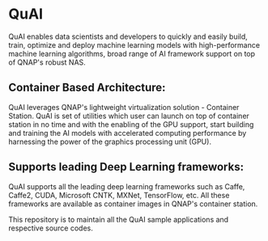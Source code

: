# QuAI

QuAI enables data scientists and developers to quickly and easily build, train, optimize and deploy machine learning models with high-performance machine learning algorithms, broad range of AI framework support on top of QNAP's robust NAS.

## Container Based Architecture:

QuAI leverages QNAP's lightweight virtualization solution - Container Station. QuAI is set of utilities which user can launch on top of container station in no time and with the enabling of the GPU support, start building and training the AI models with accelerated computing performance by harnessing the power of the graphics processing unit (GPU).

## Supports leading Deep Learning frameworks:

QuAI supports all the leading deep learning frameworks such as Caffe, Caffe2, CUDA, Microsoft CNTK, MXNet, TensorFlow, etc. All these frameworks are available as container images in QNAP's container station. 

This repository is to maintain all the QuAI sample applications and respective source codes.
